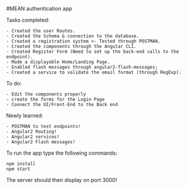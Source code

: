 #MEAN authentication app

Tasks completed:

	- Created the user Routes.
	- Created the Schema & connection to the database.
	- Created a registration system <- Tested through POSTMAN.
	- Created the components through the Angular CLI.
	- Created Register Form (Need to set up the back-end calls to the endpoint).
	- Made a displayable Home/Landing Page.
	- Enabled flash messages through angular2-flash-messages;
	- Created a service to validate the email format (through RegExp).

To do:

	- Edit the components properly
	- create the forms for the Login Page
	- Connect the UI/Front-End to the Back end

Newly learned:

	- POSTMAN to test endpoints!
	- Angular2 Routing!
	- Angular2 services!
	- Angular2 Flash messages!

To run the app type the following commands:

	npm install
	npm start

The server should then display on port 3000!